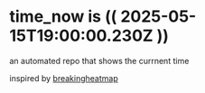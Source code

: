 # time_now is (( 2025-05-15T19:00:00.230Z ))

an automated repo that shows the currnent time

inspired by [breakingheatmap](https://github.com/breakingheatmap/breakingheatmap)